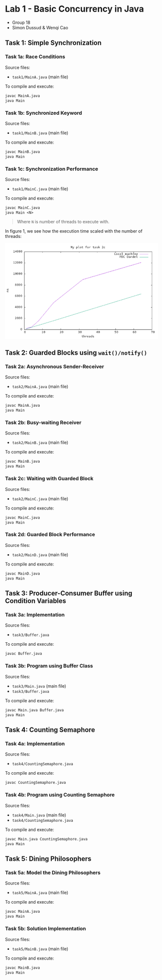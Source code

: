 # Lab 1 - Basic Concurrency in Java
- Group 18
- Simon Dussud & Wenqi Cao

## Task 1: Simple Synchronization

### Task 1a: Race Conditions
Source files:
- `task1/MainA.java` (main file)

To compile and execute:
```shell
javac MainA.java
java Main
```

### Task 1b: Synchronized Keyword
Source files:
- `task1/MainB.java` (main file)

To compile and execute:
```shell
javac MainB.java
java Main
```

### Task 1c: Synchronization Performance
Source files:
- `task1/MainC.java` (main file)

To compile and execute:
```shell
javac MainC.java
java Main <N>
```
> Where `N` is number of threads to execute with.

In figure 1, we see how the execution time scaled with the number of threads:

![My plot for task 1c](data/task2c.png)

## Task 2: Guarded Blocks using `wait()/notify()`

### Task 2a: Asynchronous Sender-Receiver
Source files:
- `task2/MainA.java` (main file)

To compile and execute:
```shell
javac MainA.java
java Main
```

### Task 2b: Busy-waiting Receiver
Source files:
- `task2/MainB.java` (main file)

To compile and execute:
```shell
javac MainB.java
java Main
```

### Task 2c: Waiting with Guarded Block
Source files:
- `task2/MainC.java` (main file)

To compile and execute:
```shell
javac MainC.java
java Main
```

### Task 2d: Guarded Block Performance
Source files:
- `task2/MainD.java` (main file)

To compile and execute:
```shell
javac MainD.java
java Main
```

## Task 3: Producer-Consumer Buffer using Condition Variables

### Task 3a: Implementation
Source files:
- `task3/Buffer.java`

To compile and execute:
```shell
javac Buffer.java
```

### Task 3b: Program using Buffer Class
Source files:
- `task3/Main.java` (main file)
- `task3/Buffer.java`

To compile and execute:
```shell
javac Main.java Buffer.java
java Main
```

## Task 4: Counting Semaphore

### Task 4a: Implementation
Source files:
- `task4/CountingSemaphore.java`

To compile and execute:
```shell
javac CountingSemaphore.java
```

### Task 4b: Program using Counting Semaphore
Source files:
- `task4/Main.java` (main file)
- `task4/CountingSemaphore.java`

To compile and execute:
```shell
javac Main.java CountingSemaphore.java
java Main
```

## Task 5: Dining Philosophers

### Task 5a: Model the Dining Philosophers
Source files:
- `task5/MainA.java` (main file)

To compile and execute:
```shell
javac MainA.java
java Main
```

### Task 5b: Solution Implementation
Source files:
- `task5/MainB.java` (main file)

To compile and execute:
```shell
javac MainB.java
java Main
```
